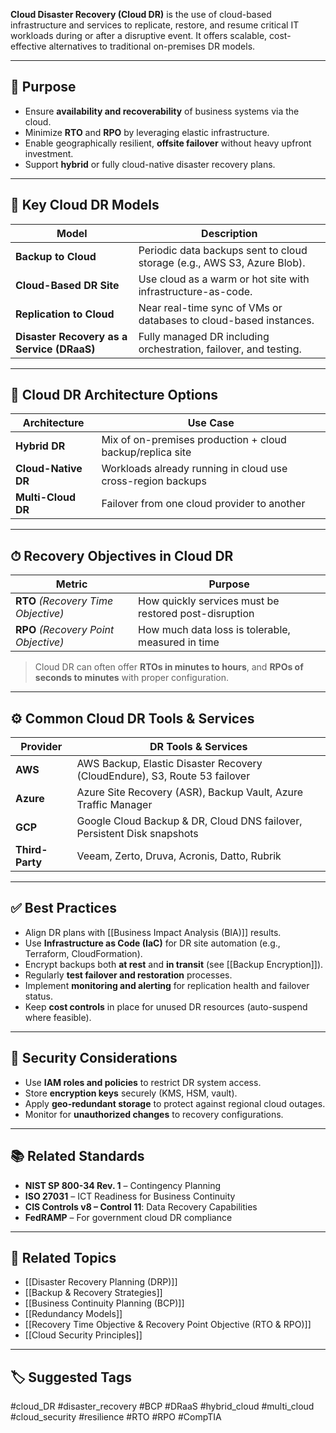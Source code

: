 **Cloud Disaster Recovery (Cloud DR)** is the use of cloud-based infrastructure and services to replicate, restore, and resume critical IT workloads during or after a disruptive event. It offers scalable, cost-effective alternatives to traditional on-premises DR models.

---

## 🎯 Purpose

- Ensure **availability and recoverability** of business systems via the cloud.
- Minimize **RTO** and **RPO** by leveraging elastic infrastructure.
- Enable geographically resilient, **offsite failover** without heavy upfront investment.
- Support **hybrid** or fully cloud-native disaster recovery plans.

---

## 🧱 Key Cloud DR Models

| Model                  | Description                                                                 |
|------------------------|-----------------------------------------------------------------------------|
| **Backup to Cloud**     | Periodic data backups sent to cloud storage (e.g., AWS S3, Azure Blob).     |
| **Cloud-Based DR Site** | Use cloud as a warm or hot site with infrastructure-as-code.                |
| **Replication to Cloud**| Near real-time sync of VMs or databases to cloud-based instances.           |
| **Disaster Recovery as a Service (DRaaS)** | Fully managed DR including orchestration, failover, and testing. |

---

## 🔁 Cloud DR Architecture Options

| Architecture        | Use Case                                                    |
|---------------------|-------------------------------------------------------------|
| **Hybrid DR**        | Mix of on-premises production + cloud backup/replica site   |
| **Cloud-Native DR**  | Workloads already running in cloud use cross-region backups |
| **Multi-Cloud DR**   | Failover from one cloud provider to another                 |

---

## ⏱ Recovery Objectives in Cloud DR

| Metric | Purpose |
|--------|---------|
| **RTO** *(Recovery Time Objective)* | How quickly services must be restored post-disruption |
| **RPO** *(Recovery Point Objective)* | How much data loss is tolerable, measured in time     |

> Cloud DR can often offer **RTOs in minutes to hours**, and **RPOs of seconds to minutes** with proper configuration.

---

## ⚙️ Common Cloud DR Tools & Services

| Provider    | DR Tools & Services                                                      |
|-------------|---------------------------------------------------------------------------|
| **AWS**      | AWS Backup, Elastic Disaster Recovery (CloudEndure), S3, Route 53 failover |
| **Azure**    | Azure Site Recovery (ASR), Backup Vault, Azure Traffic Manager            |
| **GCP**      | Google Cloud Backup & DR, Cloud DNS failover, Persistent Disk snapshots   |
| **Third-Party** | Veeam, Zerto, Druva, Acronis, Datto, Rubrik                             |

---

## ✅ Best Practices

- Align DR plans with [[Business Impact Analysis (BIA)]] results.
- Use **Infrastructure as Code (IaC)** for DR site automation (e.g., Terraform, CloudFormation).
- Encrypt backups both **at rest** and **in transit** (see [[Backup Encryption]]).
- Regularly **test failover and restoration** processes.
- Implement **monitoring and alerting** for replication health and failover status.
- Keep **cost controls** in place for unused DR resources (auto-suspend where feasible).

---

## 🔐 Security Considerations

- Use **IAM roles and policies** to restrict DR system access.
- Store **encryption keys** securely (KMS, HSM, vault).
- Apply **geo-redundant storage** to protect against regional cloud outages.
- Monitor for **unauthorized changes** to recovery configurations.

---

## 📚 Related Standards

- **NIST SP 800-34 Rev. 1** – Contingency Planning  
- **ISO 27031** – ICT Readiness for Business Continuity  
- **CIS Controls v8 – Control 11**: Data Recovery Capabilities  
- **FedRAMP** – For government cloud DR compliance

---

## 🧩 Related Topics

- [[Disaster Recovery Planning (DRP)]]
- [[Backup & Recovery Strategies]]
- [[Business Continuity Planning (BCP)]]
- [[Redundancy Models]]
- [[Recovery Time Objective & Recovery Point Objective (RTO & RPO)]]
- [[Cloud Security Principles]]

---

## 🏷 Suggested Tags

#cloud_DR #disaster_recovery #BCP #DRaaS #hybrid_cloud #multi_cloud #cloud_security #resilience #RTO #RPO #CompTIA
